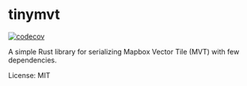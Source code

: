 # tinymvt

[![codecov](https://codecov.io/gh/MIERUNE/tinymvt/graph/badge.svg?token=HSPd9MRmxC)](https://codecov.io/gh/MIERUNE/tinymvt)

A simple Rust library for serializing Mapbox Vector Tile (MVT) with few dependencies.

License: MIT
